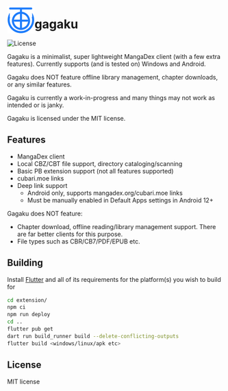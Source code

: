 <img align="left" src="/assets/icon.png" width="64" height="64"></img>

# gagaku

![License](https://img.shields.io/github/license/r52/gagaku)

Gagaku is a minimalist, super lightweight MangaDex client (with a few extra features). Currently supports (and is tested on) Windows and Android.

Gagaku does NOT feature offline library management, chapter downloads, or any similar features.

Gagaku is currently a work-in-progress and many things may not work as intended or is janky.

Gagaku is licensed under the MIT license.

## Features

- MangaDex client
- Local CBZ/CBT file support, directory cataloging/scanning
- Basic PB extension support (not all features supported)
- cubari.moe links
- Deep link support
  - Android only, supports mangadex.org/cubari.moe links
  - Must be manually enabled in Default Apps settings in Android 12+

Gagaku does NOT feature:

- Chapter download, offline reading/library management support. There are far better clients for this purpose.
- File types such as CBR/CB7/PDF/EPUB etc.

## Building

Install [Flutter](https://flutter.dev/) and all of its requirements for the platform(s) you wish to build for

```bash
cd extension/
npm ci
npm run deploy
cd ..
flutter pub get
dart run build_runner build --delete-conflicting-outputs
flutter build <windows/linux/apk etc>
```

## License

MIT license
